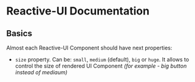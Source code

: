 # Reactive-UI Documentation

## Basics

Almost each Reactive-UI Component should have next properties:
- `size` property. Can be: `small`, `medium` (default), `big` or `huge`. It allows to control the size of rendered UI Component *(for example - big button instead of mediaum)*
